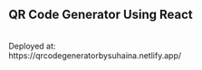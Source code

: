 ## QR Code Generator Using React

<br>
Deployed at:
<br>
https://qrcodegeneratorbysuhaina.netlify.app/


 
 
 
